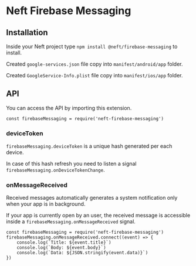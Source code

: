 # Neft Firebase Messaging

## Installation

Inside your Neft project type `npm install @neft/firebase-messaging` to install.

Created `google-services.json` file copy into `manifest/android/app` folder.

Created `GoogleService-Info.plist` file copy into `manifest/ios/app` folder.

## API

You can access the API by importing this extension.

```
const firebaseMessaging = require('neft-firebase-messaging')
```

### deviceToken

`firebaseMessaging.deviceToken` is a unique hash generated per each device.

In case of this hash refresh you need to listen a signal `firebaseMessaging.onDeviceTokenChange`.

### onMessageReceived

Received messages automatically generates a system notification only when your app is in background.

If your app is currently open by an user, the received message is accessible inside a `firebaseMessaging.onMessageReceived` signal.

```
const firebaseMessaging = require('neft-firebase-messaging')
firebaseMessaging.onMessageReceived.connect((event) => {
    console.log(`Title: ${event.title}`)
    console.log(`Body: ${event.body}`)
    console.log(`Data: ${JSON.stringify(event.data)}`)
})
```

